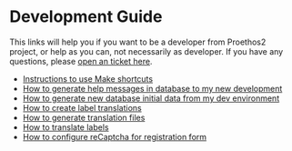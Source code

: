 Development Guide
=================

This links will help you if you want to be a developer from Proethos2 project, or help as you can, not necessarily as developer.
If you have any questions, please [open an ticket here](https://github.com/bireme/proethos2/issues).

- [Instructions to use Make shortcuts](make-shortcuts.md)
- [How to generate help messages in database to my new development](how-to/how-to-generate-help-messages-in-database-to-my-new-development.md)
- [How to generate new database initial data from my dev environment](how-to/how-to-generate-new-database-initial-data-from-my-dev-environment.md)
- [How to create label translations](how-to/how-to-create-translations.md)
- [How to generate translation files](how-to/how-to-generate-new-translation-files.md)
- [How to translate labels](how-to/how-to-translate.md)
- [How to configure reCaptcha for registration form](how-to/how-to-configure-recaptcha-for-registration-form.md)
